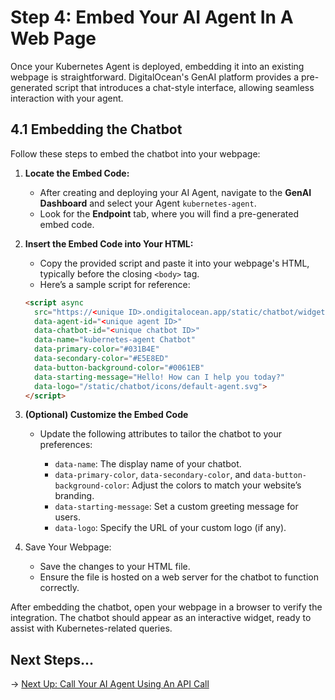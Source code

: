 # Step 4: Embed Your AI Agent In A Web Page

Once your Kubernetes Agent is deployed, embedding it into an existing webpage is straightforward. DigitalOcean's GenAI platform provides a pre-generated script that introduces a chat-style interface, allowing seamless interaction with your agent.

## 4.1 Embedding the Chatbot

Follow these steps to embed the chatbot into your webpage:

1. **Locate the Embed Code:**

   - After creating and deploying your AI Agent, navigate to the **GenAI Dashboard** and select your Agent `kubernetes-agent`.
   - Look for the **Endpoint** tab, where you will find a pre-generated embed code.

2. **Insert the Embed Code into Your HTML:**

   - Copy the provided script and paste it into your webpage's HTML, typically before the closing `<body>` tag.
   - Here’s a sample script for reference:

   ```html
   <script async
     src="https://<unique ID>.ondigitalocean.app/static/chatbot/widget.js"
     data-agent-id="<unique agent ID>"
     data-chatbot-id="<unique chatbot ID>"
     data-name="kubernetes-agent Chatbot"
     data-primary-color="#031B4E"
     data-secondary-color="#E5E8ED"
     data-button-background-color="#0061EB"
     data-starting-message="Hello! How can I help you today?"
     data-logo="/static/chatbot/icons/default-agent.svg">
   </script>
   ```

3. **(Optional) Customize the Embed Code**

    - Update the following attributes to tailor the chatbot to your preferences:

        - `data-name`: The display name of your chatbot.
        - `data-primary-color`, `data-secondary-color`, and `data-button-background-color`: Adjust the colors to match your website’s branding.
        - `data-starting-message`: Set a custom greeting message for users.
        - `data-logo`: Specify the URL of your custom logo (if any).

4. Save Your Webpage:

    - Save the changes to your HTML file.
    - Ensure the file is hosted on a web server for the chatbot to function correctly.

After embedding the chatbot, open your webpage in a browser to verify the integration. The chatbot should appear as an interactive widget, ready to assist with Kubernetes-related queries.

## Next Steps...

→ [Next Up: Call Your AI Agent Using An API Call](./STEP5_AGENT_API.md)
